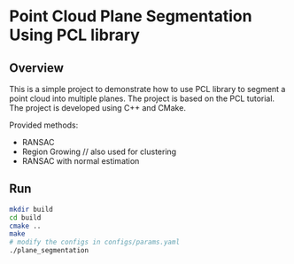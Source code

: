 # Point Cloud Plane Segmentation Using PCL library
## Overview
This is a simple project to demonstrate how to use PCL library to segment a point cloud into multiple planes. The project is based on the PCL tutorial. The project is developed using C++ and CMake.

Provided methods:
- RANSAC
- Region Growing // also used for clustering
- RANSAC with normal estimation

## Run
```bash
mkdir build
cd build
cmake ..
make
# modify the configs in configs/params.yaml
./plane_segmentation
```